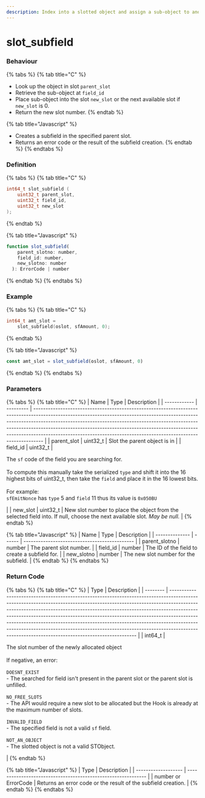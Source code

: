```yaml
---
description: Index into a slotted object and assign a sub-object to another slot
---
```


# slot\_subfield

### Behaviour

{% tabs %}
{% tab title="C" %}
* Look up the object in slot `parent_slot`
* Retrieve the sub-object at `field_id`
* Place sub-object into the slot `new_slot` or the next available slot if `new_slot` is 0.
* Return the new slot number.
{% endtab %}

{% tab title="Javascript" %}
* Creates a subfield in the specified parent slot.
* Returns an error code or the result of the subfield creation.
{% endtab %}
{% endtabs %}

### Definition

{% tabs %}
{% tab title="C" %}
```c
int64_t slot_subfield (
    uint32_t parent_slot,
    uint32_t field_id,
    uint32_t new_slot
);
```
{% endtab %}

{% tab title="Javascript" %}
```javascript
function slot_subfield(
    parent_slotno: number,
    field_id: number,
    new_slotno: number
  ): ErrorCode | number
```
{% endtab %}
{% endtabs %}



### Example

{% tabs %}
{% tab title="C" %}
```c
int64_t amt_slot = 
  	slot_subfield(oslot, sfAmount, 0);
```
{% endtab %}

{% tab title="Javascript" %}
```javascript
const amt_slot = slot_subfield(oslot, sfAmount, 0)
```
{% endtab %}
{% endtabs %}



### Parameters

{% tabs %}
{% tab title="C" %}
| Name         | Type      | Description                                                                                                                                                                                                                                                                                                                                                                                                |
| ------------ | --------- | ---------------------------------------------------------------------------------------------------------------------------------------------------------------------------------------------------------------------------------------------------------------------------------------------------------------------------------------------------------------------------------------------------------- |
| parent\_slot | uint32\_t | Slot the parent object is in                                                                                                                                                                                                                                                                                                                                                                               |
| field\_id    | uint32\_t | <p>The <code>sf</code> code of the field you are searching for.<br><br>To compute this manually take the serialized <code>type</code> and shift it into the 16 highest bits of uint32_t, then take the <code>field</code> and place it in the 16 lowest bits.<br><br>For example:<br><code>sfEmitNonce</code> has <code>type</code> 5 and <code>field</code> 11 thus its value is <code>0x050BU</code></p> |
| new\_slot    | uint32\_t | New slot number to place the object from the selected field into. If null, choose the next available slot. _May be null._                                                                                                                                                                                                                                                                                  |
{% endtab %}

{% tab title="Javascript" %}
| Name           | Type   | Description                                   |
| -------------- | ------ | --------------------------------------------- |
| parent\_slotno | number | The parent slot number.                       |
| field\_id      | number | The ID of the field to create a subfield for. |
| new\_slotno    | number | The new slot number for the subfield.         |
{% endtab %}
{% endtabs %}



### Return Code

{% tabs %}
{% tab title="C" %}
| Type     | Description                                                                                                                                                                                                                                                                                                                                                                                                                                                                                                                                          |
| -------- | ---------------------------------------------------------------------------------------------------------------------------------------------------------------------------------------------------------------------------------------------------------------------------------------------------------------------------------------------------------------------------------------------------------------------------------------------------------------------------------------------------------------------------------------------------- |
| int64\_t | <p>The slot number of the newly allocated object<br><br>If negative, an error:<br><br><code>DOESNT_EXIST</code><br>- The searched for field isn't present in the parent slot or the parent slot is unfilled.<br><br><code>NO_FREE_SLOTS</code><br>- The API would require a new slot to be allocated but the Hook is already at the maximum number of slots.<br><br><code>INVALID_FIELD</code><br>- The specified field is not a valid <code>sf</code> field.<br><br><code>NOT_AN_OBJECT</code><br>- The slotted object is not a valid STObject.</p> |
{% endtab %}

{% tab title="Javascript" %}
| Type                | Description                                                   |
| ------------------- | ------------------------------------------------------------- |
| number or ErrorCode | Returns an error code or the result of the subfield creation. |
{% endtab %}
{% endtabs %}

